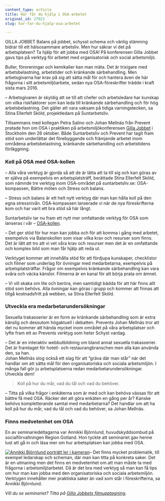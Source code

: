 ```yaml
---
content_type: article
title: Här får du hjälp i OSA-arbetet
original_id: 27921
slug: har-far-du-hjalp-osa-arbetet

---
```


GILLA JOBBET Balans på jobbet, schysst schema och vänlig stämning bidrar till ett hälsosammare arbetsliv. Men hur säkrar vi det på arbetsplatsen? Ta hjälp för att jobba med OSA! På konferensen Gilla Jobbet gavs tips på verktyg för arbetet med organisatorisk och social arbetsmiljö.

Buller, föroreningar och kemikalier kan man mäta. Det är trixigare med arbetsbelastning, arbetstider och kränkande särbehandling. Men arbetsgivarna har krav på sig att sätta mål för och hantera även de här frågorna i sitt arbetsmiljöarbete, sedan nya OSA-föreskrifter trädde i kraft sista mars 2016.

– Arbetsgivaren är skyldig att se till att chefer och arbetsledare har kunskap om vilka riskfaktorer som kan leda till kränkande särbehandling och för hög arbetsbelastning. Det gäller att vara vaksam på tidiga varningstecken, sa Stina Ellerfelt Sköld, projektledare på Suntarbetsliv.

Tillsammans med kollegan Petra Salino och Johan Mellnäs från Prevent pratade hon om OSA i praktiken på arbetsmiljökonferensen [Gilla Jobbet](http://gillajobbet.se/) i Stockholm den 26 oktober. Både Suntarbetsliv och Prevent har tagit fram stöd som underlättar det förebyggande och främjande arbetet inom områdena arbetsbelastning, kränkande särbehandling och arbetstidens förläggning.

### Koll på OSA med OSA-kollen

– Alla våra verktyg är gjorda så att de är lätta att ta till sig och kan göras av er själva på exempelvis en arbetsplatsträff, berättade Stina Ellerfelt Sköld, som nämnde tre verktyg inom OSA-området på suntarbetsliv.se: OSA-kompassen, Bättre möten och Stress och balans.

– Stress och balans är ett helt nytt verktyg där man kan hålla koll på den egna stressnivån. OSA-kompassen lanserade vi när de nya föreskrifterna kom och har varit ett bra stöd så här långt.

Suntarbetsliv tar nu fram ett nytt mer omfattande verktyg för OSA som lanseras i vår – [OSA-kollen](https://osakollen.suntarbetsliv.se/).

– Det ger stöd för hur man kan jobba och för att komma i gång med arbetet, exempelvis via Balanskollen som visar vilka krav och resurser som finns. Det är lätt att tro att vi vet våra krav och resurser men det är en omfattande och komplex bild som man får hjälp att reda ut.

Verktyget kommer att innehålla stöd för att fördjupa kunskaper, checklistor och filmer som underlag för övningar med medarbetarna, exempelvis på arbetsplatsträffar. Frågor om exempelvis kränkande särbehandling kan vara svåra och väcka känslor. Filmerna är en kanal för att börja prata om ämnet.

– Vi vill skaka om lite och beröra, men samtidigt bädda för att här finns allt stöd som behövs. Alla övningar kan göras i grupp och kommer att finnas att tillgå kostnadsfritt på webben, sa Stina Ellerfelt Sköld.

### Utveckla era medarbetarundersökningar

Sexuella trakasserier är en form av kränkande särbehandling som är extra känslig och dessutom högaktuell i debatten. Prevents Johan Mellnäs tror att det nu kommer att hända mycket inom området på våra arbetsplatser och lyfte fram ett av Prevents verktyg som heter Schyst vardag.

– Det är en interaktiv webbutbildning om bland annat sexuella trakasserier. Det är framtaget för hotell- och restaurangbranschen men alla kan använda den, sa han.  
Johan Mellnäs slog också ett slag för att ”gräva där man står” när det handlar om att sätta mål för den organisatoriska och sociala arbetsmiljön. I många fall gör ju arbetsplatserna redan medarbetarundersökningar. Utveckla dem!

> Koll på hur du mår, vad du tål och vad du behöver.

– Titta på vilka frågor i enkäterna som är med och kan behöva vässas för att bättre få med OSA. Räcker det att göra enkäten en gång per år? Kanske behövs kompletterande samtal med medarbetarna? Det handlar om att ha koll på hur du mår, vad du tål och vad du behöver, sa Johan Mellnäs.

### Finns medvetenhet om OSA

En av seminariedeltagarna var Annikki Björnlund, huvudskyddsombud på socialförvaltningen Region Gotland. Hon tyckte att seminariet gav henne lust att gå in och läsa mer om hur arbetsplatsen kan jobba med OSA.

[![Annikki Björnlund porträtt ler i kameran](https://www.suntarbetsliv.se/wp-content/uploads/2017/10/200x220-annikki-bjornlund-foto-jeanette-neij.jpg)](https://www.suntarbetsliv.se/wp-content/uploads/2017/10/200x220-annikki-bjornlund-foto-jeanette-neij.jpg)– Det finns mycket problematik, till exempel ledarskap och scheman, där man kan titta på konkreta saker. Det är en utmaning men det finns en medvetenhet om att man måste ta med frågorna i arbetsmiljöarbetet. Då är det bra med verktyg så man kan få tips om hur man kan jobba med den organisatoriska och sociala arbetsmiljön. Verktygen innehåller mer praktiska saker än vad som står i föreskrifterna, sa Annikki Björnlund.

_Vill du se seminariet? Titta på [Gilla Jobbets filmupptagning](https://youtu.be/c_hw9e9OJ-E)._

